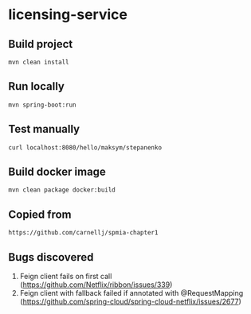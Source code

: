 # licensing-service


## Build project
`mvn clean install`

## Run locally
`mvn spring-boot:run`

## Test manually
`curl localhost:8080/hello/maksym/stepanenko`

## Build docker image
`mvn clean package docker:build`


## Copied from
`https://github.com/carnellj/spmia-chapter1`

## Bugs discovered

1. Feign client fails on first call (https://github.com/Netflix/ribbon/issues/339)
2. Feign client with fallback failed if annotated with @RequestMapping (https://github.com/spring-cloud/spring-cloud-netflix/issues/2677)
